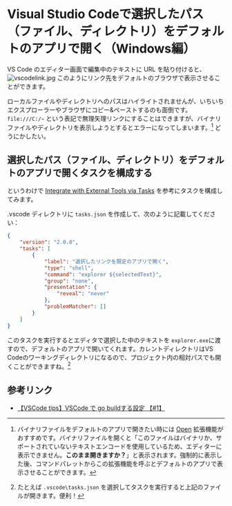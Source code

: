 # Visual Studio Codeで選択したパス（ファイル、ディレクトリ）をデフォルトのアプリで開く（Windows編）

VS Code のエディター画面で編集中のテキストに URL を貼り付けると、
![vscodelink.jpg](https://qiita-image-store.s3.ap-northeast-1.amazonaws.com/0/463374/0b088cdb-4dae-678c-338e-35cb8c83fac9.jpeg)
このようにリンク先をデフォルトのブラウザで表示させることができます。

ローカルファイルやディレクトリへのパスはハイライトされませんが、いちいちエクスプローラーやブラウザにコピー&ペーストするのも面倒です。`file:///C:/~` という表記で無理矢理リンクにすることはできますが、バイナリファイルやディレクトリを表示しようとするとエラーになってしまいます。[^1] どうにかしたい。

[^1]: バイナリファイルをデフォルトのアプリで開きたい時には [Open](https://marketplace.visualstudio.com/items?itemName=sandcastle.vscode-open) 拡張機能がおすすめです。バイナリファイルを開くと「このファイルはバイナリか、サポートされていないテキストエンコードを使用しているため、エディターに表示できません。**このまま開きますか？**」と表示されます。強制的に表示した後、コマンドパレットからこの拡張機能を呼ぶとデフォルトのアプリで表示させることができます。

## 選択したパス（ファイル、ディレクトリ）をデフォルトのアプリで開くタスクを構成する

というわけで [Integrate with External Tools via Tasks](https://code.visualstudio.com/docs/editor/tasks) を参考にタスクを構成してみます。

.vscode ディレクトリに `tasks.json` を作成して、次のように記載してください：

```tasks.json
{
    "version": "2.0.0",
    "tasks": [
        {
            "label": "選択したリンクを既定のアプリで開く",
            "type": "shell",
            "command": "explorer ${selectedText}",
            "group": "none",
            "presentation": {
                "reveal": "never"
            },
            "problemMatcher": []
        }
    ]
}
```

このタスクを実行するとエディタで選択した中のテキストを `explorer.exe`に渡すので、デフォルトのアプリで開いてくれます。カレントディレクトリはVS Codeのワーキングディレクトリになるので、プロジェクト内の相対パスでも開くことができますね。[^2]

[^2]: たとえば `.vscode\tasks.json` を選択してタスクを実行すると上記のファイルが開きます。便利！

## 参考リンク

* [【VSCode tips】VSCode で go buildする設定 【#1】](https://qiita.com/necomeshi/items/676ccb669d6e6102117b)
